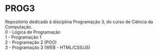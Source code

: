 # PROG3
Repositório dedicado à disciplina Programação 3, do curso de Ciência da Computação.<br>
0 - Lógica de Programação<br>
1 - Programação 1<br>
2 - Programação 2 (POO)<br>
3 - Programação 3 (WEB - HTML/CSS/JS)